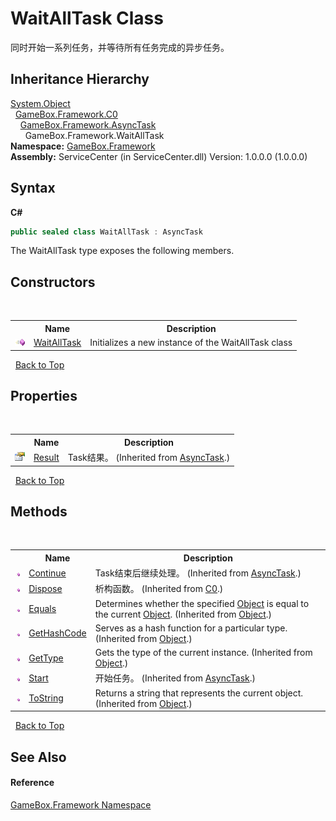 # WaitAllTask Class
 

同时开始一系列任务，并等待所有任务完成的异步任务。


## Inheritance Hierarchy
<a href="http://msdn2.microsoft.com/zh-cn/library/e5kfa45b" target="_blank">System.Object</a><br />&nbsp;&nbsp;<a href="2f732106-c1d3-cfc7-e9bd-96254f667f0a">GameBox.Framework.C0</a><br />&nbsp;&nbsp;&nbsp;&nbsp;<a href="6b13ee22-910d-81b0-00d6-f25003f7b115">GameBox.Framework.AsyncTask</a><br />&nbsp;&nbsp;&nbsp;&nbsp;&nbsp;&nbsp;GameBox.Framework.WaitAllTask<br />
**Namespace:**&nbsp;<a href="a8957fe6-9cc0-3a6d-cd5c-a2a246efee1e">GameBox.Framework</a><br />**Assembly:**&nbsp;ServiceCenter (in ServiceCenter.dll) Version: 1.0.0.0 (1.0.0.0)

## Syntax

**C#**<br />
``` C#
public sealed class WaitAllTask : AsyncTask
```

The WaitAllTask type exposes the following members.


## Constructors
&nbsp;<table><tr><th></th><th>Name</th><th>Description</th></tr><tr><td>![Public method](media/pubmethod.gif "Public method")</td><td><a href="18b8ade5-fa9c-d137-8f3c-d4939ff3f7bc">WaitAllTask</a></td><td>
Initializes a new instance of the WaitAllTask class</td></tr></table>&nbsp;
<a href="#waitalltask-class">Back to Top</a>

## Properties
&nbsp;<table><tr><th></th><th>Name</th><th>Description</th></tr><tr><td>![Public property](media/pubproperty.gif "Public property")</td><td><a href="72495268-26ef-4644-f968-7a443c34edb8">Result</a></td><td>
Task结果。
 (Inherited from <a href="6b13ee22-910d-81b0-00d6-f25003f7b115">AsyncTask</a>.)</td></tr></table>&nbsp;
<a href="#waitalltask-class">Back to Top</a>

## Methods
&nbsp;<table><tr><th></th><th>Name</th><th>Description</th></tr><tr><td>![Public method](media/pubmethod.gif "Public method")</td><td><a href="8b6168aa-a3a1-2744-2fbd-81e2dd7b2c90">Continue</a></td><td>
Task结束后继续处理。
 (Inherited from <a href="6b13ee22-910d-81b0-00d6-f25003f7b115">AsyncTask</a>.)</td></tr><tr><td>![Public method](media/pubmethod.gif "Public method")</td><td><a href="6f1cd657-ebcb-6541-cc94-2d52ac09088b">Dispose</a></td><td>
析构函数。
 (Inherited from <a href="2f732106-c1d3-cfc7-e9bd-96254f667f0a">C0</a>.)</td></tr><tr><td>![Public method](media/pubmethod.gif "Public method")</td><td><a href="http://msdn2.microsoft.com/zh-cn/library/bsc2ak47" target="_blank">Equals</a></td><td>
Determines whether the specified <a href="http://msdn2.microsoft.com/zh-cn/library/e5kfa45b" target="_blank">Object</a> is equal to the current <a href="http://msdn2.microsoft.com/zh-cn/library/e5kfa45b" target="_blank">Object</a>.
 (Inherited from <a href="http://msdn2.microsoft.com/zh-cn/library/e5kfa45b" target="_blank">Object</a>.)</td></tr><tr><td>![Public method](media/pubmethod.gif "Public method")</td><td><a href="http://msdn2.microsoft.com/zh-cn/library/zdee4b3y" target="_blank">GetHashCode</a></td><td>
Serves as a hash function for a particular type.
 (Inherited from <a href="http://msdn2.microsoft.com/zh-cn/library/e5kfa45b" target="_blank">Object</a>.)</td></tr><tr><td>![Public method](media/pubmethod.gif "Public method")</td><td><a href="http://msdn2.microsoft.com/zh-cn/library/dfwy45w9" target="_blank">GetType</a></td><td>
Gets the type of the current instance.
 (Inherited from <a href="http://msdn2.microsoft.com/zh-cn/library/e5kfa45b" target="_blank">Object</a>.)</td></tr><tr><td>![Public method](media/pubmethod.gif "Public method")</td><td><a href="0ac51512-fdff-e58c-df4e-e47b62e2b474">Start</a></td><td>
开始任务。
 (Inherited from <a href="6b13ee22-910d-81b0-00d6-f25003f7b115">AsyncTask</a>.)</td></tr><tr><td>![Public method](media/pubmethod.gif "Public method")</td><td><a href="http://msdn2.microsoft.com/zh-cn/library/7bxwbwt2" target="_blank">ToString</a></td><td>
Returns a string that represents the current object.
 (Inherited from <a href="http://msdn2.microsoft.com/zh-cn/library/e5kfa45b" target="_blank">Object</a>.)</td></tr></table>&nbsp;
<a href="#waitalltask-class">Back to Top</a>

## See Also


#### Reference
<a href="a8957fe6-9cc0-3a6d-cd5c-a2a246efee1e">GameBox.Framework Namespace</a><br />